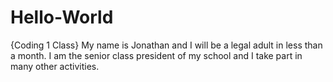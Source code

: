 # Hello-World
{Coding 1 Class}
My name is Jonathan and I will be a legal adult in less than a month. I am the senior class president of my school and I take part in many other activities.
